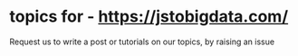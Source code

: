 # topics for - https://jstobigdata.com/
Request us to write a post or tutorials on our topics, by raising an issue
